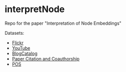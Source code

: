 # interpretNode

Repo for the paper "Interpretation of Node Embeddings"

Datasets:

* [Flickr](http://socialcomputing.asu.edu/datasets/Flickr)
* [YouTube](http://socialcomputing.asu.edu/datasets/YouTube)
* [BlogCatalog](http://socialcomputing.asu.edu/datasets/BlogCatalog)
* [Paper Citation and Coauthorship](https://dl.acm.org/citation.cfm?id=3191523)
* [POS](http://snap.stanford.edu/node2vec/POS.mat)
